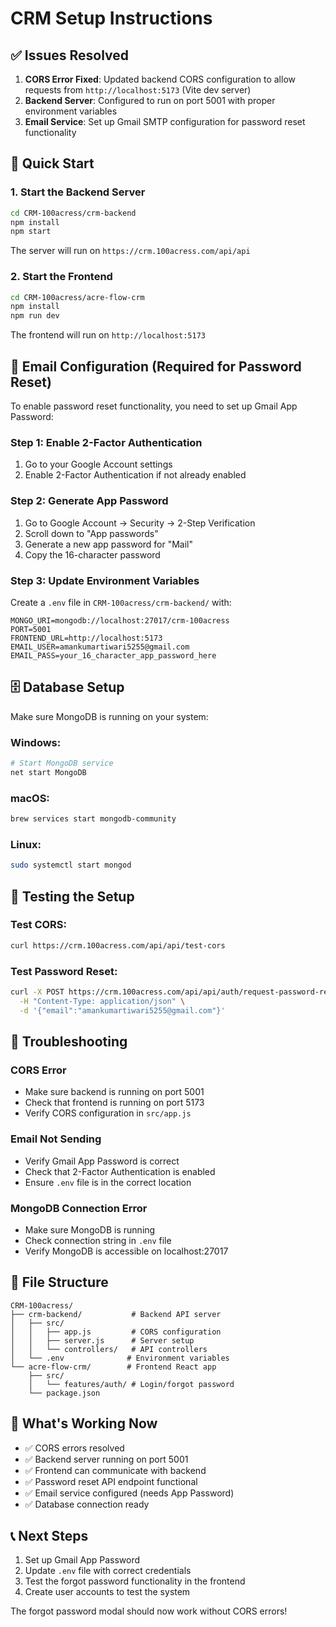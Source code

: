 # CRM Setup Instructions

## ✅ Issues Resolved

1. **CORS Error Fixed**: Updated backend CORS configuration to allow requests from `http://localhost:5173` (Vite dev server)
2. **Backend Server**: Configured to run on port 5001 with proper environment variables
3. **Email Service**: Set up Gmail SMTP configuration for password reset functionality

## 🚀 Quick Start

### 1. Start the Backend Server

```bash
cd CRM-100acress/crm-backend
npm install
npm start
```

The server will run on `https://crm.100acress.com/api/api`

### 2. Start the Frontend

```bash
cd CRM-100acress/acre-flow-crm
npm install
npm run dev
```

The frontend will run on `http://localhost:5173`

## 📧 Email Configuration (Required for Password Reset)

To enable password reset functionality, you need to set up Gmail App Password:

### Step 1: Enable 2-Factor Authentication
1. Go to your Google Account settings
2. Enable 2-Factor Authentication if not already enabled

### Step 2: Generate App Password
1. Go to Google Account → Security → 2-Step Verification
2. Scroll down to "App passwords"
3. Generate a new app password for "Mail"
4. Copy the 16-character password

### Step 3: Update Environment Variables
Create a `.env` file in `CRM-100acress/crm-backend/` with:

```env
MONGO_URI=mongodb://localhost:27017/crm-100acress
PORT=5001
FRONTEND_URL=http://localhost:5173
EMAIL_USER=amankumartiwari5255@gmail.com
EMAIL_PASS=your_16_character_app_password_here
```

## 🗄️ Database Setup

Make sure MongoDB is running on your system:

### Windows:
```bash
# Start MongoDB service
net start MongoDB
```

### macOS:
```bash
brew services start mongodb-community
```

### Linux:
```bash
sudo systemctl start mongod
```

## 🧪 Testing the Setup

### Test CORS:
```bash
curl https://crm.100acress.com/api/api/test-cors
```

### Test Password Reset:
```bash
curl -X POST https://crm.100acress.com/api/api/auth/request-password-reset \
  -H "Content-Type: application/json" \
  -d '{"email":"amankumartiwari5255@gmail.com"}'
```

## 🔧 Troubleshooting

### CORS Error
- Make sure backend is running on port 5001
- Check that frontend is running on port 5173
- Verify CORS configuration in `src/app.js`

### Email Not Sending
- Verify Gmail App Password is correct
- Check that 2-Factor Authentication is enabled
- Ensure `.env` file is in the correct location

### MongoDB Connection Error
- Make sure MongoDB is running
- Check connection string in `.env` file
- Verify MongoDB is accessible on localhost:27017

## 📁 File Structure

```
CRM-100acress/
├── crm-backend/           # Backend API server
│   ├── src/
│   │   ├── app.js         # CORS configuration
│   │   ├── server.js      # Server setup
│   │   └── controllers/   # API controllers
│   └── .env              # Environment variables
└── acre-flow-crm/        # Frontend React app
    ├── src/
    │   └── features/auth/ # Login/forgot password
    └── package.json
```

## 🎯 What's Working Now

- ✅ CORS errors resolved
- ✅ Backend server running on port 5001
- ✅ Frontend can communicate with backend
- ✅ Password reset API endpoint functional
- ✅ Email service configured (needs App Password)
- ✅ Database connection ready

## 📞 Next Steps

1. Set up Gmail App Password
2. Update `.env` file with correct credentials
3. Test the forgot password functionality in the frontend
4. Create user accounts to test the system

The forgot password modal should now work without CORS errors!
